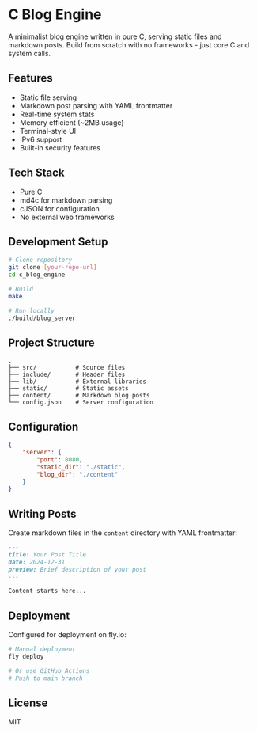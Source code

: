 # C Blog Engine

A minimalist blog engine written in pure C, serving static files and markdown posts. Build from scratch with no frameworks - just core C and system calls.

## Features
- Static file serving
- Markdown post parsing with YAML frontmatter
- Real-time system stats
- Memory efficient (~2MB usage)
- Terminal-style UI
- IPv6 support
- Built-in security features

## Tech Stack
- Pure C
- md4c for markdown parsing
- cJSON for configuration
- No external web frameworks

## Development Setup
```bash
# Clone repository
git clone [your-repo-url]
cd c_blog_engine

# Build
make

# Run locally
./build/blog_server
```

## Project Structure
```
.
├── src/           # Source files
├── include/       # Header files
├── lib/           # External libraries
├── static/        # Static assets
├── content/       # Markdown blog posts
└── config.json    # Server configuration
```

## Configuration
```json
{
    "server": {
        "port": 8080,
        "static_dir": "./static",
        "blog_dir": "./content"
    }
}
```

## Writing Posts
Create markdown files in the `content` directory with YAML frontmatter:
```markdown
---
title: Your Post Title
date: 2024-12-31
preview: Brief description of your post
---

Content starts here...
```

## Deployment
Configured for deployment on fly.io:
```bash
# Manual deployment
fly deploy

# Or use GitHub Actions
# Push to main branch
```

## License
MIT
